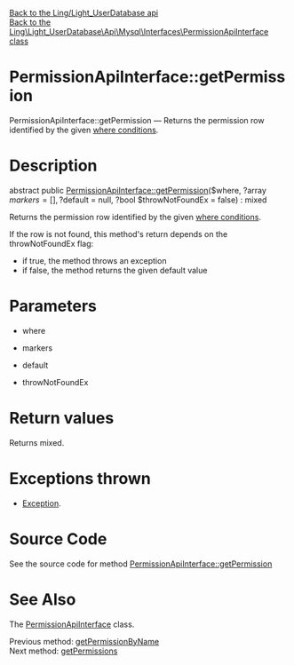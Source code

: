 [Back to the Ling/Light_UserDatabase api](https://github.com/lingtalfi/Light_UserDatabase/blob/master/doc/api/Ling/Light_UserDatabase.md)<br>
[Back to the Ling\Light_UserDatabase\Api\Mysql\Interfaces\PermissionApiInterface class](https://github.com/lingtalfi/Light_UserDatabase/blob/master/doc/api/Ling/Light_UserDatabase/Api/Mysql/Interfaces/PermissionApiInterface.md)


PermissionApiInterface::getPermission
================



PermissionApiInterface::getPermission — Returns the permission row identified by the given [where conditions](https://github.com/lingtalfi/SimplePdoWrapper#the-where-conditions).




Description
================


abstract public [PermissionApiInterface::getPermission](https://github.com/lingtalfi/Light_UserDatabase/blob/master/doc/api/Ling/Light_UserDatabase/Api/Mysql/Interfaces/PermissionApiInterface/getPermission.md)($where, ?array $markers = [], ?$default = null, ?bool $throwNotFoundEx = false) : mixed




Returns the permission row identified by the given [where conditions](https://github.com/lingtalfi/SimplePdoWrapper#the-where-conditions).

If the row is not found, this method's return depends on the throwNotFoundEx flag:
- if true, the method throws an exception
- if false, the method returns the given default value




Parameters
================


- where

    

- markers

    

- default

    

- throwNotFoundEx

    


Return values
================

Returns mixed.


Exceptions thrown
================

- [Exception](http://php.net/manual/en/class.exception.php).&nbsp;







Source Code
===========
See the source code for method [PermissionApiInterface::getPermission](https://github.com/lingtalfi/Light_UserDatabase/blob/master/Api/Mysql/Interfaces/PermissionApiInterface.php#L85-L85)


See Also
================

The [PermissionApiInterface](https://github.com/lingtalfi/Light_UserDatabase/blob/master/doc/api/Ling/Light_UserDatabase/Api/Mysql/Interfaces/PermissionApiInterface.md) class.

Previous method: [getPermissionByName](https://github.com/lingtalfi/Light_UserDatabase/blob/master/doc/api/Ling/Light_UserDatabase/Api/Mysql/Interfaces/PermissionApiInterface/getPermissionByName.md)<br>Next method: [getPermissions](https://github.com/lingtalfi/Light_UserDatabase/blob/master/doc/api/Ling/Light_UserDatabase/Api/Mysql/Interfaces/PermissionApiInterface/getPermissions.md)<br>

